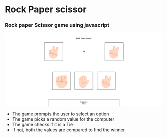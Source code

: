 # Rock Paper scissor
### Rock paper Scissor game using javascript 
<img src='ui-page.png'>

* The game prompts the user to select an option 
* The game picks a random value for the computer 
* The game checks if it is a Tie
* If not, both the values are compared to find the winner